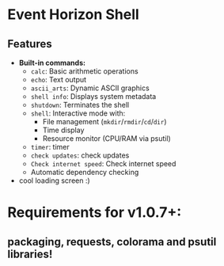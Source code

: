 # Event Horizon Shell
## Features
- **Built-in commands:**
  - `calc`: Basic arithmetic operations
  - `echo`: Text output
  - `ascii_arts`: Dynamic ASCII graphics
  - `shell info`: Displays system metadata
  - `shutdown`: Terminates the shell
  - `shell`: Interactive mode with:
    - File management (`mkdir`/`rmdir`/`cd`/`dir`)
    - Time display
    - Resource monitor (CPU/RAM via psutil)
  - `timer`: timer
  - `check updates`: check updates
  - `Сheck internet speed`: Сheck internet speed
  - Automatic dependency checking
 - cool loading screen :)

# Requirements for v1.0.7+:
## packaging, requests, colorama and psutil libraries!

